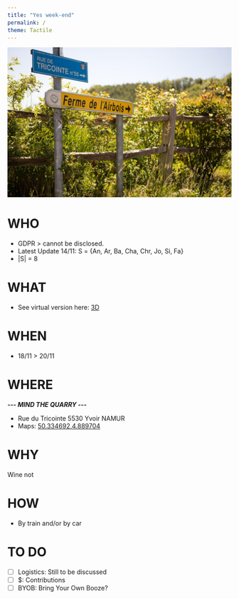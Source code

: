 ```yaml
---
title: "Yes week-end"
permalink: /
theme: Tactile
---
```

![alt image](260650734.jpg "Rue du Tricointe 55 5530 Yvoir")
#
# WHO
- GDPR > cannot be disclosed.
- Latest Update 14/11: S = {An, Ar, Ba, Cha, Chr, Jo, Si, Fa}
- |S| = 8
# WHAT
- See virtual version here: [3D](https://my.matterport.com/show/?m=GHvoKFJAGii)
# WHEN
- 18/11 > 20/11
# WHERE
**_--- MIND THE QUARRY ---_**
- Rue du Tricointe
5530 Yvoir NAMUR
- Maps: [50.334692,4.889704](https://maps.google.com/?q=50.334692,4.889704)
# WHY
Wine not
# HOW
- By train and/or by car
# TO DO
- [ ] Logistics: Still to be discussed
- [ ] $: Contributions
- [ ] BYOB: Bring Your Own Booze?
